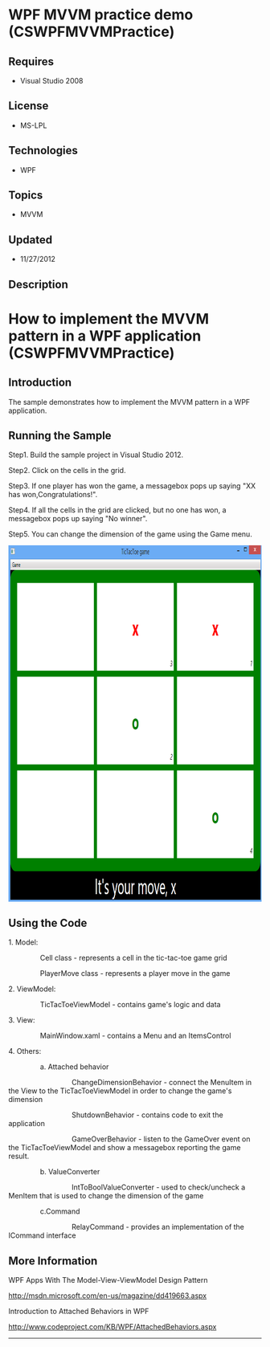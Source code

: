 # WPF MVVM practice demo (CSWPFMVVMPractice)
## Requires
- Visual Studio 2008
## License
- MS-LPL
## Technologies
- WPF
## Topics
- MVVM
## Updated
- 11/27/2012
## Description

<h1>How to implement the MVVM pattern in a WPF application (<span class="SpellE">CSWPFMVVMPractice</span>)</h1>
<h2>Introduction</h2>
<p class="MsoNormal">The sample demonstrates how to implement the MVVM pattern in a WPF application.</p>
<h2>Running the Sample</h2>
<p class="MsoNormal">Step1. Build the sample project in Visual Studio 2012.</p>
<p class="MsoNormal">Step2. Click on the cells in the grid. </p>
<p class="MsoNormal">Step3. If one player has won the game, a <span class="SpellE">
messagebox</span> pops up saying &quot;XX has <span class="SpellE">won<span class="GramE">,Congratulations</span></span>!&quot;.</p>
<p class="MsoNormal">Step4. If all the cells in the grid are clicked, but no one has won, a
<span class="SpellE">messagebox</span> pops up saying &quot;No winner&quot;.</p>
<p class="MsoNormal">Step5. You can change the dimension of the game using the Game menu.</p>
<p class="MsoNormal"><span style=""><img src="71343-image.png" alt="" width="955" height="710" align="middle">
</span></p>
<h2>Using the Code</h2>
<p class="MsoNormal">1. Model: </p>
<p class="MsoNormal"><span style="">&nbsp;&nbsp;&nbsp;&nbsp;&nbsp;&nbsp;&nbsp;&nbsp;&nbsp;&nbsp;&nbsp;&nbsp;&nbsp;&nbsp;&nbsp;
</span>Cell class - represents a cell in the tic-tac-toe game grid</p>
<p class="MsoNormal"><span style="">&nbsp;&nbsp;&nbsp;&nbsp;&nbsp;&nbsp;&nbsp;&nbsp;&nbsp;&nbsp;&nbsp;&nbsp;&nbsp;&nbsp;&nbsp;
</span><span class="SpellE">PlayerMove</span> class - represents a player move in the game</p>
<p class="MsoNormal">2. <span class="SpellE">ViewModel</span>:</p>
<p class="MsoNormal"><span style="">&nbsp;&nbsp;&nbsp;&nbsp;&nbsp;&nbsp;&nbsp;&nbsp;&nbsp;&nbsp;&nbsp;&nbsp;&nbsp;&nbsp;&nbsp;
</span><span class="SpellE">TicTacToeViewModel</span> - contains game's logic and data</p>
<p class="MsoNormal">3. View:</p>
<p class="MsoNormal"><span style="">&nbsp;&nbsp;&nbsp;&nbsp;&nbsp;&nbsp;&nbsp;&nbsp;&nbsp;&nbsp;&nbsp;&nbsp;&nbsp;&nbsp;&nbsp;
</span><span class="SpellE">MainWindow.xaml</span> - contains a Menu and an <span class="SpellE">
ItemsControl</span></p>
<p class="MsoNormal">4. Others:</p>
<p class="MsoNormal"><span style="">&nbsp;&nbsp;&nbsp;&nbsp;&nbsp;&nbsp;&nbsp;&nbsp;&nbsp;&nbsp;&nbsp;&nbsp;&nbsp;&nbsp;&nbsp;
</span>a. Attached behavior</p>
<p class="MsoNormal"><span style="">&nbsp;&nbsp;&nbsp;&nbsp;&nbsp;&nbsp;&nbsp;&nbsp;&nbsp;&nbsp;&nbsp;&nbsp;&nbsp;&nbsp;&nbsp;&nbsp;&nbsp;&nbsp;&nbsp;&nbsp;&nbsp;&nbsp;&nbsp;&nbsp;&nbsp;&nbsp;&nbsp;&nbsp;&nbsp;&nbsp;&nbsp;
</span><span class="SpellE">ChangeDimensionBehavior</span> - connect the <span class="SpellE">
MenuItem</span> in the View to the <span class="SpellE">TicTacToeViewModel</span> in order to change the game's dimension</p>
<p class="MsoNormal"><span style="">&nbsp;&nbsp;&nbsp;&nbsp;&nbsp;&nbsp;&nbsp;&nbsp;&nbsp;&nbsp;&nbsp;&nbsp;&nbsp;&nbsp;&nbsp;&nbsp;&nbsp;&nbsp;&nbsp;&nbsp;&nbsp;&nbsp;&nbsp;&nbsp;&nbsp;&nbsp;&nbsp;&nbsp;&nbsp;&nbsp;&nbsp;
</span><span class="SpellE">ShutdownBehavior</span> - contains code to exit the application<span style="">&nbsp;&nbsp;&nbsp;&nbsp;&nbsp;&nbsp;&nbsp;&nbsp;&nbsp;&nbsp;&nbsp;&nbsp;&nbsp;&nbsp;&nbsp;&nbsp;&nbsp;&nbsp;&nbsp;&nbsp;&nbsp;&nbsp;&nbsp;&nbsp;&nbsp;&nbsp;&nbsp;
</span></p>
<p class="MsoNormal"><span style="">&nbsp;&nbsp;&nbsp;&nbsp;&nbsp;&nbsp;&nbsp;&nbsp;&nbsp;&nbsp;&nbsp;&nbsp;&nbsp;&nbsp;&nbsp;&nbsp;&nbsp;&nbsp;&nbsp;&nbsp;&nbsp;&nbsp;&nbsp;&nbsp;&nbsp;&nbsp;&nbsp;&nbsp;&nbsp;&nbsp;&nbsp;
</span><span class="SpellE">GameOverBehavior</span> - listen to the <span class="SpellE">
GameOver</span> event on the <span class="SpellE">TicTacToeViewModel</span> and show a
<span class="SpellE">messagebox</span> reporting the game result.</p>
<p class="MsoNormal"><span style="">&nbsp;&nbsp;&nbsp;&nbsp;&nbsp;&nbsp;&nbsp;&nbsp;&nbsp;&nbsp;&nbsp;&nbsp;&nbsp;&nbsp;&nbsp;
</span>b. <span class="SpellE">ValueConverter</span></p>
<p class="MsoNormal"><span style="">&nbsp;&nbsp;&nbsp;&nbsp;&nbsp;&nbsp;&nbsp;&nbsp;&nbsp;&nbsp;&nbsp;&nbsp;&nbsp;&nbsp;&nbsp;&nbsp;&nbsp;&nbsp;&nbsp;&nbsp;&nbsp;&nbsp;&nbsp;&nbsp;&nbsp;&nbsp;&nbsp;&nbsp;&nbsp;&nbsp;&nbsp;
</span><span class="SpellE">IntToBoolValueConverter</span> - used to check/uncheck a
<span class="SpellE">MenItem</span> that is used to change the dimension of the game<span style="">&nbsp;&nbsp;&nbsp;&nbsp;
</span></p>
<p class="MsoNormal"><span style="">&nbsp;&nbsp;&nbsp;&nbsp;&nbsp;&nbsp;&nbsp;&nbsp;&nbsp;&nbsp;&nbsp;&nbsp;&nbsp;&nbsp;&nbsp;
</span><span class="SpellE">c.Command</span></p>
<p class="MsoNormal"><span style="">&nbsp;&nbsp;&nbsp;&nbsp;&nbsp;&nbsp;&nbsp;&nbsp;&nbsp;&nbsp;&nbsp;&nbsp;&nbsp;&nbsp;&nbsp;&nbsp;&nbsp;&nbsp;&nbsp;&nbsp;&nbsp;&nbsp;&nbsp;&nbsp;&nbsp;&nbsp;&nbsp;&nbsp;&nbsp;&nbsp;&nbsp;
</span><span class="SpellE">RelayCommand</span> - provides an implementation of the
<span class="SpellE">ICommand</span> interface<b> </b></p>
<h2>More Information</h2>
<p class="MsoNormal">WPF Apps <span class="GramE">With</span> The Model-View-<span class="SpellE">ViewModel</span> Design Pattern
</p>
<p class="MsoNormal"><a href="http://msdn.microsoft.com/en-us/magazine/dd419663.aspx">http://msdn.microsoft.com/en-us/magazine/dd419663.aspx</a><span style="">
</span></p>
<p class="MsoNormal">Introduction to Attached Behaviors in WPF </p>
<p class="MsoNormal"><a href="http://www.codeproject.com/KB/WPF/AttachedBehaviors.aspx">http://www.codeproject.com/KB/WPF/AttachedBehaviors.aspx</a><span style="">
</span></p>
<p class="MsoNormal"><span style=""></span></p>
<hr>
<div><a href="http://go.microsoft.com/?linkid=9759640" style="margin-top:3px"><img alt="" src="-onecodelogo">
</a></div>
